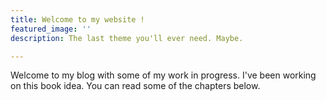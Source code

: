 ```yaml
---
title: Welcome to my website !
featured_image: ''
description: The last theme you'll ever need. Maybe.

---
```

Welcome to my blog with some of my work in progress. I've been working on this book idea. You can read some of the chapters below.